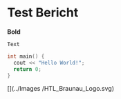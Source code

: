 # Test Bericht

**Bold**

`Text`

```c++
int main() {
  cout << "Hello World!";
  return 0;
}
```

[](../Images
/HTL_Braunau_Logo.svg)

